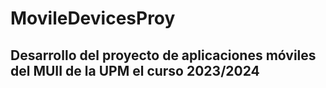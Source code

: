 # MovileDevicesProy
## Desarrollo del proyecto de aplicaciones móviles del MUII de la UPM el curso 2023/2024
